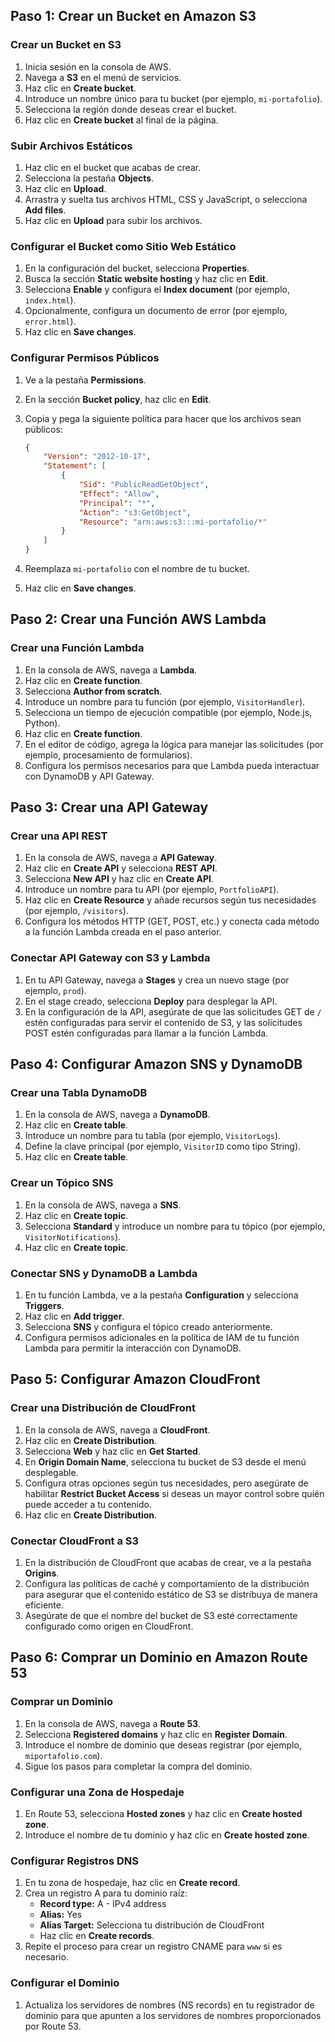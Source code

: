 
## Paso 1: Crear un Bucket en Amazon S3

### Crear un Bucket en S3

1. Inicia sesión en la consola de AWS.
2. Navega a **S3** en el menú de servicios.
3. Haz clic en **Create bucket**.
4. Introduce un nombre único para tu bucket (por ejemplo, `mi-portafolio`).
5. Selecciona la región donde deseas crear el bucket.
6. Haz clic en **Create bucket** al final de la página.

### Subir Archivos Estáticos

1. Haz clic en el bucket que acabas de crear.
2. Selecciona la pestaña **Objects**.
3. Haz clic en **Upload**.
4. Arrastra y suelta tus archivos HTML, CSS y JavaScript, o selecciona **Add files**.
5. Haz clic en **Upload** para subir los archivos.

### Configurar el Bucket como Sitio Web Estático

1. En la configuración del bucket, selecciona **Properties**.
2. Busca la sección **Static website hosting** y haz clic en **Edit**.
3. Selecciona **Enable** y configura el **Index document** (por ejemplo, `index.html`).
4. Opcionalmente, configura un documento de error (por ejemplo, `error.html`).
5. Haz clic en **Save changes**.

### Configurar Permisos Públicos

1. Ve a la pestaña **Permissions**.
2. En la sección **Bucket policy**, haz clic en **Edit**.
3. Copia y pega la siguiente política para hacer que los archivos sean públicos:

    ```json
    {
        "Version": "2012-10-17",
        "Statement": [
            {
                "Sid": "PublicReadGetObject",
                "Effect": "Allow",
                "Principal": "*",
                "Action": "s3:GetObject",
                "Resource": "arn:aws:s3:::mi-portafolio/*"
            }
        ]
    }
    ```

4. Reemplaza `mi-portafolio` con el nombre de tu bucket.
5. Haz clic en **Save changes**.

## Paso 2: Crear una Función AWS Lambda

### Crear una Función Lambda

1. En la consola de AWS, navega a **Lambda**.
2. Haz clic en **Create function**.
3. Selecciona **Author from scratch**.
4. Introduce un nombre para tu función (por ejemplo, `VisitorHandler`).
5. Selecciona un tiempo de ejecución compatible (por ejemplo, Node.js, Python).
6. Haz clic en **Create function**.
7. En el editor de código, agrega la lógica para manejar las solicitudes (por ejemplo, procesamiento de formularios).
8. Configura los permisos necesarios para que Lambda pueda interactuar con DynamoDB y API Gateway.

## Paso 3: Crear una API Gateway

### Crear una API REST

1. En la consola de AWS, navega a **API Gateway**.
2. Haz clic en **Create API** y selecciona **REST API**.
3. Selecciona **New API** y haz clic en **Create API**.
4. Introduce un nombre para tu API (por ejemplo, `PortfolioAPI`).
5. Haz clic en **Create Resource** y añade recursos según tus necesidades (por ejemplo, `/visitors`).
6. Configura los métodos HTTP (GET, POST, etc.) y conecta cada método a la función Lambda creada en el paso anterior.

### Conectar API Gateway con S3 y Lambda

1. En tu API Gateway, navega a **Stages** y crea un nuevo stage (por ejemplo, `prod`).
2. En el stage creado, selecciona **Deploy** para desplegar la API.
3. En la configuración de la API, asegúrate de que las solicitudes GET de `/` estén configuradas para servir el contenido de S3, y las solicitudes POST estén configuradas para llamar a la función Lambda.

## Paso 4: Configurar Amazon SNS y DynamoDB

### Crear una Tabla DynamoDB

1. En la consola de AWS, navega a **DynamoDB**.
2. Haz clic en **Create table**.
3. Introduce un nombre para tu tabla (por ejemplo, `VisitorLogs`).
4. Define la clave principal (por ejemplo, `VisitorID` como tipo String).
5. Haz clic en **Create table**.

### Crear un Tópico SNS

1. En la consola de AWS, navega a **SNS**.
2. Haz clic en **Create topic**.
3. Selecciona **Standard** y introduce un nombre para tu tópico (por ejemplo, `VisitorNotifications`).
4. Haz clic en **Create topic**.

### Conectar SNS y DynamoDB a Lambda

1. En tu función Lambda, ve a la pestaña **Configuration** y selecciona **Triggers**.
2. Haz clic en **Add trigger**.
3. Selecciona **SNS** y configura el tópico creado anteriormente.
4. Configura permisos adicionales en la política de IAM de tu función Lambda para permitir la interacción con DynamoDB.

## Paso 5: Configurar Amazon CloudFront

### Crear una Distribución de CloudFront

1. En la consola de AWS, navega a **CloudFront**.
2. Haz clic en **Create Distribution**.
3. Selecciona **Web** y haz clic en **Get Started**.
4. En **Origin Domain Name**, selecciona tu bucket de S3 desde el menú desplegable.
5. Configura otras opciones según tus necesidades, pero asegúrate de habilitar **Restrict Bucket Access** si deseas un mayor control sobre quién puede acceder a tu contenido.
6. Haz clic en **Create Distribution**.

### Conectar CloudFront a S3

1. En la distribución de CloudFront que acabas de crear, ve a la pestaña **Origins**.
2. Configura las políticas de caché y comportamiento de la distribución para asegurar que el contenido estático de S3 se distribuya de manera eficiente.
3. Asegúrate de que el nombre del bucket de S3 esté correctamente configurado como origen en CloudFront.

## Paso 6: Comprar un Dominio en Amazon Route 53

### Comprar un Dominio

1. En la consola de AWS, navega a **Route 53**.
2. Selecciona **Registered domains** y haz clic en **Register Domain**.
3. Introduce el nombre de dominio que deseas registrar (por ejemplo, `miportafolio.com`).
4. Sigue los pasos para completar la compra del dominio.

### Configurar una Zona de Hospedaje

1. En Route 53, selecciona **Hosted zones** y haz clic en **Create hosted zone**.
2. Introduce el nombre de tu dominio y haz clic en **Create hosted zone**.

### Configurar Registros DNS

1. En tu zona de hospedaje, haz clic en **Create record**.
2. Crea un registro A para tu dominio raíz:
    - **Record type:** A - IPv4 address
    - **Alias:** Yes
    - **Alias Target:** Selecciona tu distribución de CloudFront
    - Haz clic en **Create records**.
3. Repite el proceso para crear un registro CNAME para `www` si es necesario.

### Configurar el Dominio

1. Actualiza los servidores de nombres (NS records) en tu registrador de dominio para que apunten a los servidores de nombres proporcionados por Route 53.

